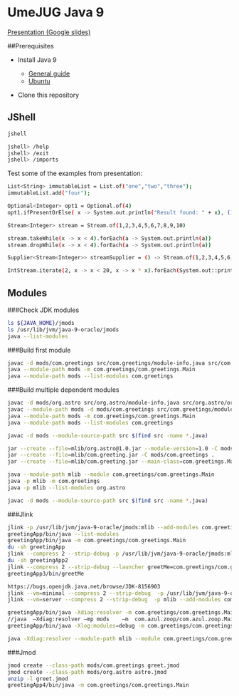 # UmeJUG Java 9
[Presentation (Google slides)](https://docs.google.com/presentation/d/1ymR_wJvIp3XoOg6Eiz0mTGHgYeqKBrFdR5btnfsS41k/edit?usp=sharing)

##Prerequisites
* Install Java 9
  * [General guide](https://jdk9.java.net/download/)
  * [Ubuntu](http://www.webupd8.org/2015/02/install-oracle-java-9-in-ubuntu-linux.html)
 
* Clone this repository

## JShell
```sh
jshell

jshell> /help
jshell> /exit
jshell> /imports
```

Test some of the examples from presentation:

```sh
List<String> immutableList = List.of("one","two","three");
immutableList.add("four");

Optional<Integer> opt1 = Optional.of(4)
opt1.ifPresentOrElse( x -> System.out.println("Result found: " + x), () -> System.out.println("Not Found."))

Stream<Integer> stream = Stream.of(1,2,3,4,5,6,7,8,9,10)

stream.takeWhile(x -> x < 4).forEach(a -> System.out.println(a))
stream.dropWhile(x -> x < 4).forEach(a -> System.out.println(a)) 

Supplier<Stream<Integer>> streamSupplier = () -> Stream.of(1,2,3,4,5,6,7,8,9,10);

IntStream.iterate(2, x -> x < 20, x -> x * x).forEach(System.out::println)

```

## Modules

###Check JDK modules
```sh
ls ${JAVA_HOME}/jmods  
ls /usr/lib/jvm/java-9-oracle/jmods  
java --list-modules
```

###Build first module
```sh
javac -d mods/com.greetings src/com.greetings/module-info.java src/com.greetings/com/greetings/Main.java
java --module-path mods -m com.greetings/com.greetings.Main
java --module-path mods --list-modules com.greetings
```

###Build multiple dependent modules
```sh
javac -d mods/org.astro src/org.astro/module-info.java src/org.astro/org/astro/World.java
javac --module-path mods -d mods/com.greetings src/com.greetings/module-info.java src/com.greetings/com/greetings/Main.java
java --module-path mods -m com.greetings/com.greetings.Main
java --module-path mods --list-modules com.greetings

javac -d mods --module-source-path src $(find src -name *.java)

jar --create --file=mlib/org.astro@1.0.jar --module-version=1.0 -C mods/org.astro .
jar --create --file=mlib/com.greeting.jar -C mods/com.greetings .
jar --create --file=mlib/com.greeting.jar --main-class=com.greetings.Main -C mods/com.greetings .

java --module-path mlib --module com.greetings/com.greetings.Main
java -p mlib -m com.greetings
java -p mlib --list-modules org.astro

javac -d mods --module-source-path src $(find src -name *.java)
```

###Jlink
```sh
jlink -p /usr/lib/jvm/java-9-oracle/jmods:mlib --add-modules com.greetings --output greetingApp
greetingApp/bin/java --list-modules
greetingApp/bin/java -m com.greetings/com.greetings.Main
du -sh greetingApp
jlink --compress 2 --strip-debug -p /usr/lib/jvm/java-9-oracle/jmods:mlib --add-modules com.greetings --output greetingApp2
du -sh greetingApp2
jlink --compress 2 --strip-debug --launcher greetMe=com.greetings/com.greetings.Main  -p /usr/lib/jvm/java-9-oracle/jmods:mlib --add-modules com.greetings --output greetingApp3
greetingApp3/bin/greetMe

https://bugs.openjdk.java.net/browse/JDK-8156903
jlink --vm=minimal --compress 2 --strip-debug  -p /usr/lib/jvm/java-9-oracle/jmods:mlib --add-modules com.greetings --output greetingApp4
jlink --vm=server --compress 2 --strip-debug  -p mlib --add-modules com.greetings --output greetingApp4

greetingApp/bin/java -Xdiag:resolver -m com.greetings/com.greetings.Main
//java	–Xdiag:resolver	–mp	mods	–m	com.azul.zoop/com.azul.zoop.Main
greetingApp/bin/java -Xlog:modules=debug -m com.greetings/com.greetings.Main

java -Xdiag:resolver --module-path mlib --module com.greetings/com.greetings.Main
```

###Jmod
```sh
jmod create --class-path mods/com.greetings greet.jmod
jmod create --class-path mods/org.astro astro.jmod
unzip -l greet.jmod
greetingApp4/bin/java -m com.greetings/com.greetings.Main
```